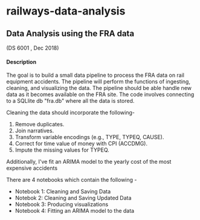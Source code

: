 # railways-data-analysis

## Data Analysis using the FRA data
(DS 6001 , Dec 2018)

#### Description
The goal is to  build a small data pipeline to process the FRA data on rail equipment accidents. The pipeline will perform the functions of ingesting, cleaning, and visualizing the data. The pipeline
should be able handle new data as it becomes available on the FRA site. The code involves connecting to a SQLlite db "fra.db" where all the data is stored.

Cleaning the data should incorporate the following-

1. Remove duplicates.
2. Join narratives.
3. Transform variable encodings (e.g., TYPE, TYPEQ, CAUSE).
4. Correct for time value of money with CPI (ACCDMG).
5. Impute the missing values for TYPEQ.

Additionally, I've fit an ARIMA model to the yearly cost of the most expensive accidents

There are 4 notebooks which contain the following -

* Notebook 1: Cleaning and Saving Data
* Notebok 2: Cleaning and Saving Updated Data
* Notebook 3: Producing visualizations
* Notebook 4: Fitting an ARIMA model to the data
